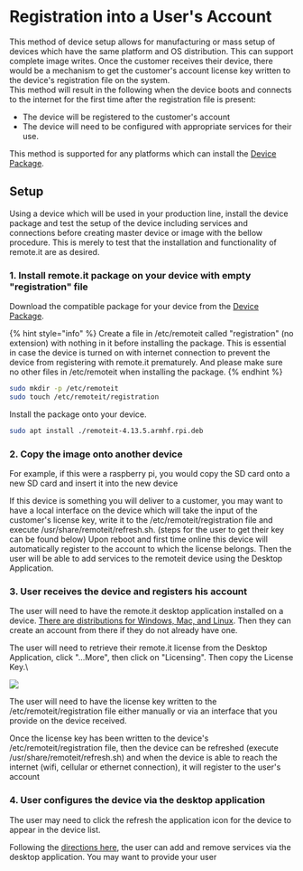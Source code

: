 # Registration into a User's Account

This method of device setup allows for manufacturing or mass setup of devices which have the same platform and OS distribution. This can support complete image writes. Once the customer receives their device, there would be a mechanism to get the customer's account license key written to the device's registration file on the system.\
This method will result in the following when the device boots and connects to the internet for the first time after the registration file is present:

* The device will be registered to the customer's account
* The device will need to be configured with appropriate services for their use.

This method is supported for any platforms which can install the [Device Package](../software/device-package/supported-platforms.md#device\_package\_supported\_platforms).

## Setup

Using a device which will be used in your production line, install the device package and test the setup of the device including services and connections before creating master device or image with the bellow procedure. This is merely to test that the installation and functionality of remote.it are as desired.&#x20;

### 1. Install remote.it package on your device with empty "registration" file

Download the compatible package for your device from the [Device Package](../software/device-package/installation.md#supported-platforms).&#x20;

{% hint style="info" %}
Create a file in /etc/remoteit called "registration" (no extension) with nothing in it before installing the package. This is essential in case the device is turned on with internet connection to prevent the device from registering with remote.it prematurely. And please make sure no other files in /etc/remoteit when installing the package.
{% endhint %}

```bash
sudo mkdir -p /etc/remoteit
sudo touch /etc/remoteit/registration 
```

Install the package onto your device.

```bash
sudo apt install ./remoteit-4.13.5.armhf.rpi.deb
```

### 2. Copy the image onto another device

For example, if this were a raspberry pi, you would copy the SD card onto a new SD card and insert it into the new device

If this device is something you will deliver to a customer, you may want to have a local interface on the device which will take the input of the customer's license key, write it to the /etc/remoteit/registration file and execute /usr/share/remoteit/refresh.sh. (steps for the user to get their key can be found below) Upon reboot and first time online this device will automatically register to the account to which the license belongs. Then the user will be able to add services to the remoteit device using the Desktop Application.

### 3. User receives the device and registers his account

The user will need to have the remote.it desktop application installed on a device. [There are distributions for Windows, Mac, and Linux](../software/desktop/overview-and-installation.md). Then they can create an account from there if they do not already have one.

The user will need to retrieve their remote.it license from the Desktop Application, click "...More", then click on "Licensing". Then copy the License Key.\


![](<../.gitbook/assets/screen\_shot\_2021-09-08\_at\_5\_10\_23\_pm (2).png>)

The user will need to have the license key written to the /etc/remoteit/registration file either manually or via an interface that you provide on the device received.&#x20;

Once the license key has been written to the device's /etc/remoteit/registration file, then the device can be refreshed (execute /usr/share/remoteit/refresh.sh) and when the device is able to reach the internet (wifi, cellular or ethernet connection), it will register to the user's account

### 4. User configures the device via the desktop application

The user may need to click the refresh the application icon for the device to appear in the device list.&#x20;

Following the [directions here](../software/device-package/installation.md#4-set-up-services-on-your-device), the user can add and remove services via the desktop application. You may want to provide your user&#x20;





